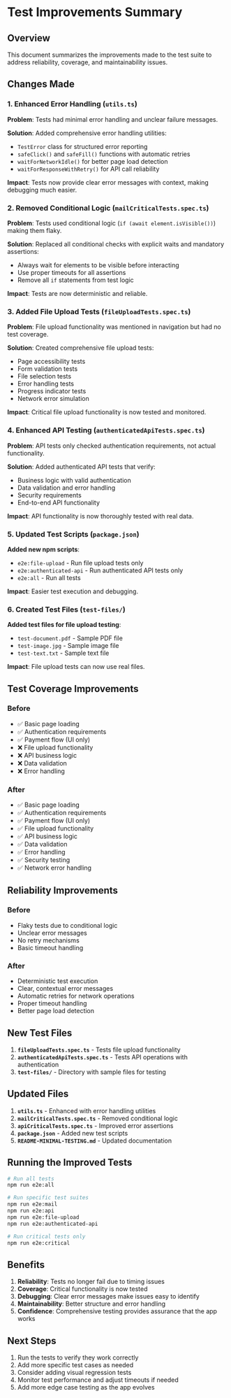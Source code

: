 # Test Improvements Summary

## Overview
This document summarizes the improvements made to the test suite to address reliability, coverage, and maintainability issues.

## Changes Made

### 1. Enhanced Error Handling (`utils.ts`)
**Problem**: Tests had minimal error handling and unclear failure messages.

**Solution**: Added comprehensive error handling utilities:
- `TestError` class for structured error reporting
- `safeClick()` and `safeFill()` functions with automatic retries
- `waitForNetworkIdle()` for better page load detection
- `waitForResponseWithRetry()` for API call reliability

**Impact**: Tests now provide clear error messages with context, making debugging much easier.

### 2. Removed Conditional Logic (`mailCriticalTests.spec.ts`)
**Problem**: Tests used conditional logic (`if (await element.isVisible())`) making them flaky.

**Solution**: Replaced all conditional checks with explicit waits and mandatory assertions:
- Always wait for elements to be visible before interacting
- Use proper timeouts for all assertions
- Remove all `if` statements from test logic

**Impact**: Tests are now deterministic and reliable.

### 3. Added File Upload Tests (`fileUploadTests.spec.ts`)
**Problem**: File upload functionality was mentioned in navigation but had no test coverage.

**Solution**: Created comprehensive file upload tests:
- Page accessibility tests
- Form validation tests
- File selection tests
- Error handling tests
- Progress indicator tests
- Network error simulation

**Impact**: Critical file upload functionality is now tested and monitored.

### 4. Enhanced API Testing (`authenticatedApiTests.spec.ts`)
**Problem**: API tests only checked authentication requirements, not actual functionality.

**Solution**: Added authenticated API tests that verify:
- Business logic with valid authentication
- Data validation and error handling
- Security requirements
- End-to-end API functionality

**Impact**: API functionality is now thoroughly tested with real data.

### 5. Updated Test Scripts (`package.json`)
**Added new npm scripts**:
- `e2e:file-upload` - Run file upload tests only
- `e2e:authenticated-api` - Run authenticated API tests only
- `e2e:all` - Run all tests

**Impact**: Easier test execution and debugging.

### 6. Created Test Files (`test-files/`)
**Added test files for file upload testing**:
- `test-document.pdf` - Sample PDF file
- `test-image.jpg` - Sample image file
- `test-text.txt` - Sample text file

**Impact**: File upload tests can now use real files.

## Test Coverage Improvements

### Before
- ✅ Basic page loading
- ✅ Authentication requirements
- ✅ Payment flow (UI only)
- ❌ File upload functionality
- ❌ API business logic
- ❌ Data validation
- ❌ Error handling

### After
- ✅ Basic page loading
- ✅ Authentication requirements
- ✅ Payment flow (UI only)
- ✅ File upload functionality
- ✅ API business logic
- ✅ Data validation
- ✅ Error handling
- ✅ Security testing
- ✅ Network error handling

## Reliability Improvements

### Before
- Flaky tests due to conditional logic
- Unclear error messages
- No retry mechanisms
- Basic timeout handling

### After
- Deterministic test execution
- Clear, contextual error messages
- Automatic retries for network operations
- Proper timeout handling
- Better page load detection

## New Test Files

1. **`fileUploadTests.spec.ts`** - Tests file upload functionality
2. **`authenticatedApiTests.spec.ts`** - Tests API operations with authentication
3. **`test-files/`** - Directory with sample files for testing

## Updated Files

1. **`utils.ts`** - Enhanced with error handling utilities
2. **`mailCriticalTests.spec.ts`** - Removed conditional logic
3. **`apiCriticalTests.spec.ts`** - Improved error assertions
4. **`package.json`** - Added new test scripts
5. **`README-MINIMAL-TESTING.md`** - Updated documentation

## Running the Improved Tests

```bash
# Run all tests
npm run e2e:all

# Run specific test suites
npm run e2e:mail
npm run e2e:api
npm run e2e:file-upload
npm run e2e:authenticated-api

# Run critical tests only
npm run e2e:critical
```

## Benefits

1. **Reliability**: Tests no longer fail due to timing issues
2. **Coverage**: Critical functionality is now tested
3. **Debugging**: Clear error messages make issues easy to identify
4. **Maintainability**: Better structure and error handling
5. **Confidence**: Comprehensive testing provides assurance that the app works

## Next Steps

1. Run the tests to verify they work correctly
2. Add more specific test cases as needed
3. Consider adding visual regression tests
4. Monitor test performance and adjust timeouts if needed
5. Add more edge case testing as the app evolves
